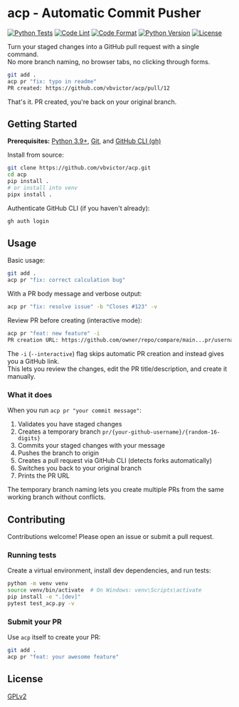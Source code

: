 # acp - Automatic Commit Pusher

[![Python Tests](https://github.com/vbvictor/acp/actions/workflows/python-tests.yaml/badge.svg)](https://github.com/vbvictor/acp/actions/workflows/python-tests.yaml)
[![Code Lint](https://github.com/vbvictor/acp/actions/workflows/code-lint.yaml/badge.svg)](https://github.com/vbvictor/acp/actions/workflows/code-lint.yaml)
[![Code Format](https://github.com/vbvictor/acp/actions/workflows/code-format.yaml/badge.svg)](https://github.com/vbvictor/acp/actions/workflows/code-format.yaml)
[![Python Version](https://img.shields.io/badge/python-3.9%2B-blue)](https://www.python.org/downloads/)
[![License](https://img.shields.io/badge/license-GPLv2-blue.svg)](https://github.com/vbvictor/acp/blob/main/LICENSE)

Turn your staged changes into a GitHub pull request with a single command. \
No more branch naming, no browser tabs, no clicking through forms.

```bash
git add .
acp pr "fix: typo in readme"
PR created: https://github.com/vbvictor/acp/pull/12
```

That's it. PR created, you're back on your original branch.

## Getting Started

**Prerequisites:** [Python 3.9+][python], [Git][git], and [GitHub CLI (gh)][gh]

Install from source:

```bash
git clone https://github.com/vbvictor/acp.git
cd acp
pip install .
# or install into venv
pipx install .
```

Authenticate GitHub CLI (if you haven't already):

```bash
gh auth login
```

## Usage

Basic usage:

```bash
git add .
acp pr "fix: correct calculation bug"
```

With a PR body message and verbose output:

```bash
acp pr "fix: resolve issue" -b "Closes #123" -v
```

Review PR before creating (interactive mode):

```bash
acp pr "feat: new feature" -i
PR creation URL: https://github.com/owner/repo/compare/main...pr/username/1234567890123456?expand=1
```

The `-i` (`--interactive`) flag skips automatic PR creation and instead gives you a GitHub link. \
This lets you review the changes, edit the PR title/description, and create it manually.

### What it does

When you run `acp pr "your commit message"`:

1. Validates you have staged changes
2. Creates a temporary branch `pr/{your-github-username}/{random-16-digits}`
3. Commits your staged changes with your message
4. Pushes the branch to origin
5. Creates a pull request via GitHub CLI (detects forks automatically)
6. Switches you back to your original branch
7. Prints the PR URL

The temporary branch naming lets you create multiple PRs from the same working branch without conflicts.

## Contributing

Contributions welcome! Please open an issue or submit a pull request.

### Running tests

Create a virtual environment, install dev dependencies, and run tests:

```bash
python -m venv venv
source venv/bin/activate  # On Windows: venv\Scripts\activate
pip install -e ".[dev]"
pytest test_acp.py -v
```

### Submit your PR

Use `acp` itself to create your PR:

```bash
git add .
acp pr "feat: your awesome feature"
```

## License

[GPLv2](LICENSE)

[python]: https://www.python.org/
[git]: https://git-scm.com/
[gh]: https://cli.github.com/
